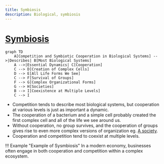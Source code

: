 ```yaml
---
title: Symbiosis
description: Biological, symbiosis
---
```

# [Symbiosis](https://en.wikipedia.org/wiki/Symbiosis)

```mermaid
graph TD
    A[Competition and Symbiotic Cooperation in Biological Systems] -->|Describes| B[Most Biological Systems]
    A -->|Essential Dynamics| C[Cooperation]
    C --> D[Creation of Complex Cells]
    D --> E[All Life Forms We See]
    C --> F[Survival of Groups]
    F --> G[Complex Organizational Forms]
    G --> H[Societies]
    B --> I[Coexistence at Multiple Levels]
    C --> I
```

- Competition tends to describe most biological systems, but cooperation at various levels is just as important a dynamic. 
- The cooperation of a bacterium and a simple cell probably created the first complex cell and all of the life we see around us. 
- Without cooperation, no group survives, and the cooperation of groups gives rise to even more complex versions of organization eg. [A society](https://en.wikipedia.org/wiki/Society). 
- Cooperation and competition tend to coexist at multiple levels.

!!! Example "Example of Sysmbiosis"
    In a modern economy, businesses often engage in both cooperation and competition within a complex ecosystem.